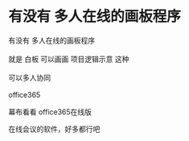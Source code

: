 # 有没有 多人在线的画板程序


有没有 多人在线的画板程序<br />
<br />
就是 白板 可以画画 项目逻辑示意 这种 <br />
<br />
可以多人协同

office365　　

幕布看看 office365在线版

在线会议的软件，好多都行吧
